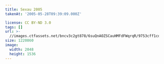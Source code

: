 ```yaml
---
title: Sexau 2005
takenAt: '2005-05-28T09:39:09.000Z'

license: CC BY-ND 3.0
tags: []
url: >-
  //images.ctfassets.net/bncv3c2gt878/6suQnAOZSCauHMFdFWqrqR/9753cff1cd3b1c6f4f90b6fe09ae1e3b/sexau-2005_4559698041_o
size: 1220860
image:
  width: 2048
  height: 1536
---
```

